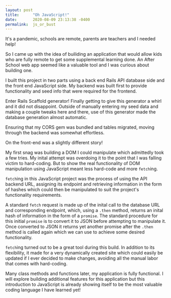 ```yaml
---
layout: post
title:      "Oh JavaScript!"
date:       2020-08-09 23:13:38 -0400
permalink:  js_or_bust
---
```




It's a pandemic, schools are remote, parents are teachers and I needed help! 

So I came up with the idea of builiding an application that would allow kids who are fully remote to get some supplemental learning done. An After School web app seemed like a valuable tool and I was curious about building one.

I built this project in two parts using a back end Rails API database side and the front end JavaScript side. My backend was built first to provide functionality and seed info that were required for the frontend.

Enter Rails Scaffold generator! Finally getting to give this generator a whirl and it did not disappoint. Outside of manually entering my seed data and making a couple tweaks here and there, use of this generator made the database generation almost automatic. 

Ensuring that my CORS gem was bundled and tables migrated, moving through the backend was somewhat effortless. 

On the front-end was a slightly different story!

My first snag was building a DOM I could manipulate which admittedly took a few tries. My inital attempt was overdoing it to the point that I was falling victim to hard-coding. But to show the real functionality of DOM manipulation using JavaScript meant less hard-code and more `fetch`ing.

`fetch`ing in this JavaScript project was the process of using the API backend URL, assigning its endpoint and retrieving information in the form of hashes which could then be manipulated to suit the project's functionality requirements. 

A standard `fetch` request is made up of the inital call to the database URL and corresponding endpoint, which, using a `.then` method, returns an inital hash of information in the form of a `promise`. The standard procedure for this initial `promise` is to convert it to JSON before attempting to manipulate it. Once converted to JSON it returns yet another promise after the `.then` method is called again which we can use to achieve some desired functionality. 

`fetch`ing turned out to be a great tool during this build. In addition to its flexibility, it made for a very dynamically created site which could easily be updated if I ever decided to make changes, avoiding all the manual labor that comes with hard-coding.

Many class methods and functions later, my application is fully functional. I will explore building additional features for this application but this introduction to JavaScript is already showing itself to be the most valuable coding language I have learned yet!



